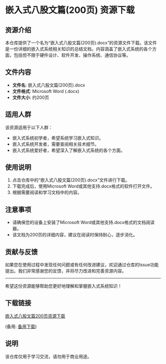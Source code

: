 # 嵌入式八股文篇(200页) 资源下载

## 资源介绍

本仓库提供了一个名为“嵌入式八股文篇(200页).docx”的资源文件下载。该文件是一份详细的嵌入式系统相关知识的总结文档，内容涵盖了嵌入式系统的各个方面，包括但不限于硬件设计、软件开发、操作系统、通信协议等。

## 文件内容

- **文件名**: 嵌入式八股文篇(200页).docx
- **文件格式**: Microsoft Word (.docx)
- **文件大小**: 约200页

## 适用人群

该资源适用于以下人群：

- 嵌入式系统初学者，希望系统学习嵌入式知识。
- 嵌入式系统开发者，需要查阅相关技术细节。
- 嵌入式系统爱好者，希望深入了解嵌入式系统的各个方面。

## 使用说明

1. 点击仓库中的“嵌入式八股文篇(200页).docx”文件进行下载。
2. 下载完成后，使用Microsoft Word或其他支持.docx格式的软件打开文件。
3. 根据需要阅读和学习文档中的内容。

## 注意事项

- 请确保您的设备上安装了Microsoft Word或其他支持.docx格式的文档阅读器。
- 该文档为200页的详细内容，建议在阅读时保持耐心，逐步消化。

## 贡献与反馈

如果您在使用过程中发现任何问题或有任何改进建议，欢迎通过仓库的Issue功能提出。我们非常感谢您的反馈，并将尽力改进和完善资源内容。

---

希望这份资源能够帮助您更好地理解和掌握嵌入式系统知识！

## 下载链接
[嵌入式八股文篇200页资源下载](https://pan.quark.cn/s/ca3ca95e0d9a) 

(备用: [备用下载](https://pan.baidu.com/s/1GFvut8_KrgMmxoboRUGxbQ?pwd=1234))

## 说明

该仓库仅用于学习交流，请勿用于商业用途。
